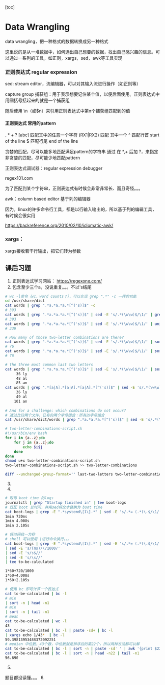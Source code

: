 [toc]

# Data Wrangling

data wrangling，把一种格式的数据转换成另一种格式

这里说的是从一堆数据中，如何选出自己想要的数据，找出自己感兴趣的信息。可以通过一系列的工具，如正则，xargs，sed，awk等工具实现



### 正则表达式 regular expression

sed: stream editor，流编辑器，可以对其输入流进行操作（如正则等）

 

capture group 捕获组：用于表示想要记住某个值，以便后面使用。正则表达式中用圆括号括起来的就是一个捕获组

随后使用 \n（或$n）来引用正则表达式中第n个捕获组匹配到的值


#### 正则表达式 常用的pattern
. * + ? 
[abc] 匹配其中的任意一个字符
(RX1|RX2) 匹配 其中一个
^ 匹配行首 start of the line
$ 匹配行尾 end of the line

贪婪的匹配，尽可以能多地匹配满足pattern的字符串
通过 在 *,+ 后加 ?，来指定非贪婪的匹配，尽可能少地匹配pattern


正则表达式调试器：regular expression debugger

regex101.com


为了匹配到某个字符串，正则表达式有时候会非常非常长、而且奇怪。。。



awk：column based editor 基于列的编辑器 

因为，linux的许多命令行工具，都是以行输入输出的，所以基于列的编辑工具，有时候会很实用

https://backreference.org/2010/02/10/idiomatic-awk/


### xargs：

xargs接收若干行输出，把它们转为参数


## 课后习题
1. 正则表达式学习网站： https://regexone.com/
2. 包含至少三个a，没说重复。。。不以's结尾
```bash
# wc -l命令（wc，word counts？），可以实现 grep ".*" -c 一样的功能
cd /usr/share/dict
cat words | grep ".*a.*a.*a.*[^('s)]$" -c
# 393
cat words | grep ".*a.*a.*a.*[^('s)]$" | sed -E 's/.*(\w\w)$/\1/' | grep ".*" -c
# 393
cat words | grep ".*a.*a.*a.*[^('s)]$" | sed -E 's/.*(\w\w)$/\1/' | uniq -c | grep ".*" -c
# 339

# How many of those two-letter combinations are there?
cat words | grep ".*a.*a.*a.*[^('s)]$" | sed -E 's/.*(\w\w)$/\1/' | sort | uniq -c | grep ".*" -c
# 76
cat words | grep ".*a.*a.*a.*[^('s)]$" | sed -E 's/.*(\w\w)$/\1/' | sort | uniq -c | sort -h | grep ".*" -c
# 76

# the three most common last two letters 
cat words | grep ".*a.*a.*a.*[^('s)]$" | sed -E 's/.*(\w\w)$/\1/' | sort | uniq -c | sort -h | tail -n3
     36 ly
     48 al
     85 an
cat words | grep ".*[a|A].*[a|A].*[a|A].*[^('s)]$" | sed -E 's/.*(\w\w)$/\1/' | sort | uniq -c | sort -h | tail -n3
     36 ly
     49 al
    101 an
    
# And for a challenge: which combinations do not occur?
# 通过比较两个文件，已有的两个字母组合：所有的字母组合
cat /usr/share/dict/words | grep ".*a.*a.*a.*[^('s)]$" | sed -E 's/.*(\w\w)$/\1/' | sort |  uniq -c | awk '{print $2}' | tee last-two-letters

# two-letter-combinations-script.sh
#!/usr/bin/env bash
for i in {a..z};do
	for j in {a..z};do
		echo $i$j
	done
done
chmod u+x two-letter-combinations-script.sh
two-letter-combinations-script.sh >> two-letter-combinations

diff --unchanged-group-format='' last-two-letters two-letter-combinations | tee not-occur-combinations | wc -l
```

3.  
	
4. 
```bash
# 取得 boot time 的logs
journalctl | grep "Startup finished in" | tee boot-logs 
# 匹配 boot 总时间，并用sed将文本替换为 boot time
cat boot-logs | grep -E ".*systemd\[1\].*" | sed -E 's/.*= (.*)\.$/\1/' 
1min 720ms
1min 4.008s
1min 2.105s

# 将时间统一为秒
# shell 可以使用 \进行命令换行。。。
cat boot-logs | grep -E ".*systemd\[1\].*" | sed -E 's/.*= (.*)\.$/\1/' | sed -E 's/(min)/*60+/' 
| sed -E 's/(ms)/\/1000/' 
| sed -E 's/s$//' 
| sed -E 's/\s//' 
| tee to-be-calculated

1*60+720/1000
1*60+4.008s
1*60+2.105s

# 使用 bc 即可计算一个表达式
cat to-be-calculated | bc -l
# min
| sort -n | head -n1
# min
| sort -n | tail -n1
# mean
cat to-be-calculated | wc -l
43
cat to-be-calculated | bc -l | paste -sd+ | bc -l 
| xargs echo 1/43*  | bc -l
59.39813953488372092251
# median 中位数，43个数，中位数就是排序后的第22个，所以两种方法都可以解
cat to-be-calculated | bc -l | sort -n | paste -sd' ' | awk '{print $22}'
cat to-be-calculated | bc -l | sort -n | head -n22 | tail -n1
56.690
```
5. 
题目都没读懂。。。
6. 





